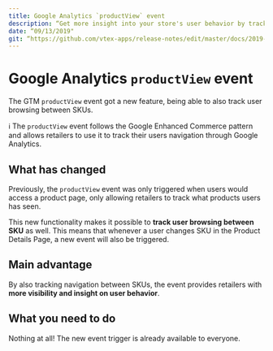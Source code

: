```yaml
---
title: Google Analytics `productView` event
description: “Get more insight into your store's user behavior by tracking their navigation between SKUs.”
date: “09/13/2019"
git: “https://github.com/vtex-apps/release-notes/edit/master/docs/2019-week-36/events-context.md”
---
```


# Google Analytics `productView` event

The GTM `productView` event got a new feature, being able to also track user browsing between SKUs. 

:information_source: The `productView` event follows the Google Enhanced Commerce pattern and allows retailers to use it to track their users navigation through Google Analytics.

## What has changed 

Previously, the `productView` event was only triggered when users would access a product page, only allowing retailers to track what products users has seen.

This new functionality makes it possible to **track user browsing between SKU** as well. This means that whenever a user changes SKU in the Product Details Page, a new event will also be triggered.

## Main advantage 

By also tracking navigation between SKUs, the event provides retailers with **more visibility and insight on user behavior**.

## What you need to do

Nothing at all! The new event trigger is already available to everyone.
